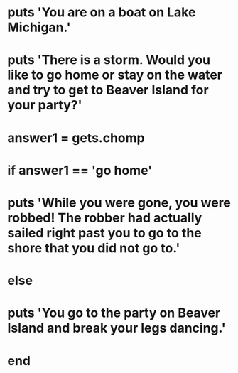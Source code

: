
# puts 'You are on a boat on Lake Michigan.'
#
# puts 'There is a storm.  Would you like to go home or stay on the water and try to get to Beaver Island for your party?'
#
# answer1 = gets.chomp
#
# if answer1 == 'go home'
#   puts 'While you were gone, you were robbed! The robber had actually sailed right past you to go to the shore that you did not go to.'
# else
#   puts 'You go to the party on Beaver Island and break your legs dancing.'
# end

